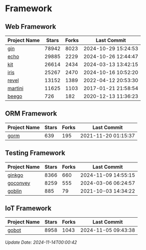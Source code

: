 # Framework

## Web Framework
| Project Name | Stars | Forks | Last Commit |
| ------------ | ----- | ----- | ----------- |
| [gin](https://github.com/gin-gonic/gin) | 78942 | 8023 | 2024-10-29 15:24:53 |
| [echo](https://github.com/labstack/echo) | 29885 | 2229 | 2024-10-26 12:44:47 |
| [kit](https://github.com/go-kit/kit) | 26614 | 2434 | 2024-03-13 13:42:15 |
| [iris](https://github.com/kataras/iris) | 25267 | 2470 | 2024-10-16 10:52:20 |
| [revel](https://github.com/revel/revel) | 13152 | 1389 | 2022-04-12 20:53:30 |
| [martini](https://github.com/go-martini/martini) | 11625 | 1103 | 2017-01-21 21:58:54 |
| [beego](https://github.com/astaxie/beego) | 726 | 182 | 2020-12-13 11:36:23 |

## ORM Framework
| Project Name | Stars | Forks | Last Commit |
| ------------ | ----- | ----- | ----------- |
| [gorm](https://github.com/jinzhu/gorm) | 639 | 195 | 2021-11-20 01:15:37 |

## Testing Framework
| Project Name | Stars | Forks | Last Commit |
| ------------ | ----- | ----- | ----------- |
| [ginkgo](https://github.com/onsi/ginkgo) | 8366 | 660 | 2024-11-09 14:55:15 |
| [goconvey](https://github.com/smartystreets/goconvey) | 8259 | 555 | 2024-03-06 06:24:57 |
| [goblin](https://github.com/franela/goblin) | 885 | 79 | 2021-10-03 14:34:22 |

## IoT Framework
| Project Name | Stars | Forks | Last Commit |
| ------------ | ----- | ----- | ----------- |
| [gobot](https://github.com/hybridgroup/gobot) | 8958 | 1043 | 2024-11-05 09:43:38 |

*Update Date: 2024-11-14T00:00:42*